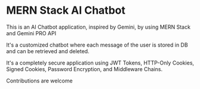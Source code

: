 # MERN Stack AI Chatbot

This is an AI Chatbot application, inspired by Gemini, by using MERN Stack and Gemini PRO API

It's a customized chatbot where each message of the user is stored in DB and can be retrieved and deleted.

It's a completely secure application using JWT Tokens, HTTP-Only Cookies, Signed Cookies, Password Encryption, and Middleware Chains.

Contributions are welcome
